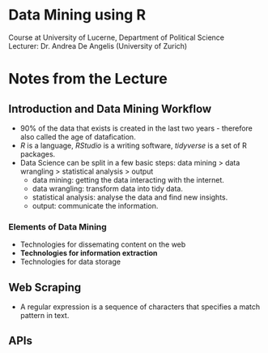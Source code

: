# Data Mining using R
Course at University of Lucerne, Department of Political Science  
Lecturer: Dr. Andrea De Angelis (University of Zurich)

# Notes from the Lecture
## Introduction and Data Mining Workflow
* 90% of the data that exists is created in the last two years - therefore also called the age of datafication.
* *R* is a language, *RStudio* is a writing software, *tidyverse* is a set of R packages.
* Data Science can be split in a few basic steps: data mining > data wrangling > statistical analysis > output
    * data mining: getting the data interacting with the internet.
    * data wrangling: transform data into tidy data.
    * statistical analysis: analyse the data and find new insights.
    * output: communicate the information.

### Elements of Data Mining
* Technologies for dissemating content on the web
* **Technologies for information extraction**
* Technologies for data storage

## Web Scraping
* A regular expression is a sequence of characters that specifies a match pattern in text.

## APIs
